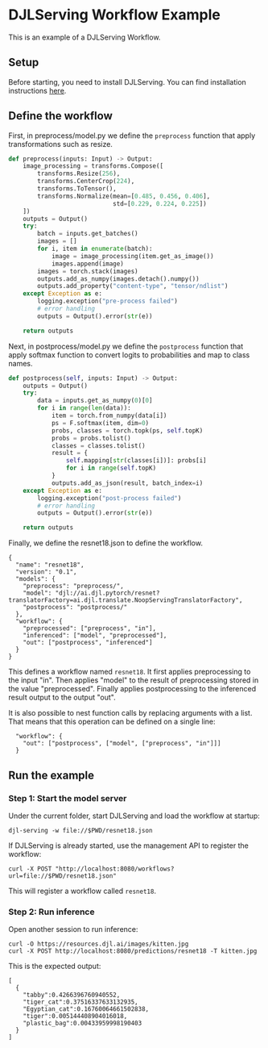 # DJLServing Workflow Example

This is an example of a DJLServing Workflow. 

## Setup

Before starting, you need to install DJLServing. You can find installation instructions
[here](https://github.com/deepjavalibrary/djl-serving#installation).

## Define the workflow

First, in preprocess/model.py we define the `preprocess` function that apply transformations such as resize.

```python
def preprocess(inputs: Input) -> Output:
    image_processing = transforms.Compose([
        transforms.Resize(256),
        transforms.CenterCrop(224),
        transforms.ToTensor(),
        transforms.Normalize(mean=[0.485, 0.456, 0.406],
                             std=[0.229, 0.224, 0.225])
    ])
    outputs = Output()
    try:
        batch = inputs.get_batches()
        images = []
        for i, item in enumerate(batch):
            image = image_processing(item.get_as_image())
            images.append(image)
        images = torch.stack(images)
        outputs.add_as_numpy(images.detach().numpy())
        outputs.add_property("content-type", "tensor/ndlist")
    except Exception as e:
        logging.exception("pre-process failed")
        # error handling
        outputs = Output().error(str(e))

    return outputs
```

Next, in postprocess/model.py we define the `postprocess` function that apply softmax function to convert
logits to probabilities and map to class names.

```python
def postprocess(self, inputs: Input) -> Output:
    outputs = Output()
    try:
        data = inputs.get_as_numpy(0)[0]
        for i in range(len(data)):
            item = torch.from_numpy(data[i])
            ps = F.softmax(item, dim=0)
            probs, classes = torch.topk(ps, self.topK)
            probs = probs.tolist()
            classes = classes.tolist()
            result = {
                self.mapping[str(classes[i])]: probs[i]
                for i in range(self.topK)
            }
            outputs.add_as_json(result, batch_index=i)
    except Exception as e:
        logging.exception("post-process failed")
        # error handling
        outputs = Output().error(str(e))

    return outputs
```

Finally, we define the resnet18.json to define the workflow.

```
{
  "name": "resnet18",
  "version": "0.1",
  "models": {
    "preprocess": "preprocess/",
    "model": "djl://ai.djl.pytorch/resnet?translatorFactory=ai.djl.translate.NoopServingTranslatorFactory",
    "postprocess": "postprocess/"
  },
  "workflow": {
    "preprocessed": ["preprocess", "in"],
    "inferenced": ["model", "preprocessed"],
    "out": ["postprocess", "inferenced"]
  }
}
```

This defines a workflow named `resnet18`. It first applies preprocessing to the input "in".
Then applies "model" to the result of preprocessing stored in the value "preprocessed".
Finally applies postprocessing to the inferenced result output to the output "out".

It is also possible to nest function calls by replacing arguments with a list.
That means that this operation can be defined on a single line:

```
  "workflow": {
    "out": ["postprocess", ["model", ["preprocess", "in"]]]
  }
```

## Run the example

### Step 1: Start the model server

Under the current folder, start DJLServing and load the workflow at startup:

```
djl-serving -w file://$PWD/resnet18.json
```

If DJLServing is already started, use the management API to register the workflow:

```
curl -X POST "http://localhost:8080/workflows?url=file://$PWD/resnet18.json"
```

This will register a workflow called `resnet18`.

### Step 2: Run inference

Open another session to run inference:

```
curl -O https://resources.djl.ai/images/kitten.jpg
curl -X POST http://localhost:8080/predictions/resnet18 -T kitten.jpg
```

This is the expected output:

```
[
  {
    "tabby":0.4266396760940552,
    "tiger_cat":0.37516337633132935,
    "Egyptian_cat":0.16760064661502838,
    "tiger":0.005144408904016018,
    "plastic_bag":0.00433959998190403
  }
]
```
